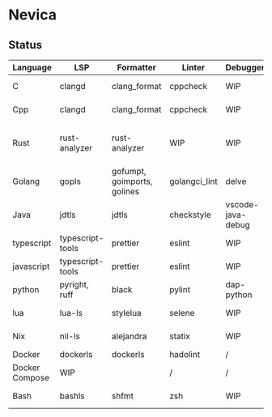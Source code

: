 # Nevica

## Status

| Language       | LSP              | Formatter                   | Linter        | Debugger          | Support                      |
| -------------- | ---------------- | --------------------------- | ------------- | ----------------- | ---------------------------- |
| C              | clangd           | clang_format                | cppcheck      | WIP               | No Debug                     |
| Cpp            | clangd           | clang_format                | cppcheck      | WIP               | No Debug                     |
| Rust           | rust-analyzer    | rust-analyzer               | WIP           | WIP               | No Debug, lint, deps problem |
| Golang         | gopls            | gofumpt, goimports, golines | golangci_lint | delve             | Complete                     |
| Java           | jdtls            | jdtls                       | checkstyle    | vscode-java-debug | Complete                     |
| typescript     | typescript-tools | prettier                    | eslint        | WIP               | No Debug                     |
| javascript     | typescript-tools | prettier                    | eslint        | WIP               | No Debug                     |
| python         | pyright, ruff    | black                       | pylint        | dap-python        | Complete                     |
| lua            | lua-ls           | stylelua                    | selene        | WIP               | No Debug                     |
| Nix            | nil-ls           | alejandra                   | statix        | WIP               | No Debug                     |
| Docker         | dockerls         | dockerls                    | hadolint      | /                 | Complete                     |
| Docker Compose | WIP              |                             | /             | /                 | WIP                          |
| Bash           | bashls           | shfmt                       | zsh           | WIP               | No Debug                     |
